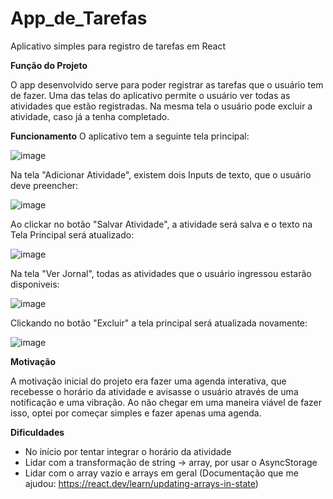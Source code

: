 # App_de_Tarefas
Aplicativo simples para registro de tarefas em React

**Função do Projeto**

O app desenvolvido serve para poder registrar as tarefas que o usuário tem de fazer. Uma das telas do aplicativo permite o usuário ver todas as atividades que estão registradas.
Na mesma tela o usuário pode excluir a atividade, caso já a tenha completado.

**Funcionamento**
O aplicativo tem a seguinte tela principal:

![image](https://github.com/user-attachments/assets/5b1d9559-cee6-48eb-9dd8-2d1b40b867dc)

Na tela "Adicionar Atividade", existem dois Inputs de texto, que o usuário deve preencher:

![image](https://github.com/user-attachments/assets/e0621c03-f24e-4048-9ca7-10e09eb356e3)

Ao clickar no botão "Salvar Atividade", a atividade será salva e o texto na Tela Principal será atualizado:

![image](https://github.com/user-attachments/assets/ccf3f67c-39a9-4299-ae3b-b27b201200c3)

Na tela "Ver Jornal", todas as atividades que o usuário ingressou estarão disponiveis:

![image](https://github.com/user-attachments/assets/7f3a47ee-62d6-4867-9ae5-ec4b1499cc15)

Clickando no botão "Excluir" a tela principal será atualizada novamente:

![image](https://github.com/user-attachments/assets/132a1f70-931c-41fd-9ac8-c4cc79822a19)


**Motivação**

A motivação inicial do projeto era fazer uma agenda interativa, que recebesse o horário da atividade e avisasse o usuário através de uma notificação e uma vibração.
Ao não chegar em uma maneira viável de fazer isso, optei por começar simples e fazer apenas uma agenda.

**Dificuldades**

- No início por tentar integrar o horário da atividade
- Lidar com a transformação de string -> array, por usar o AsyncStorage
- Lidar com o array vazio e arrays em geral (Documentação que me ajudou: https://react.dev/learn/updating-arrays-in-state)

